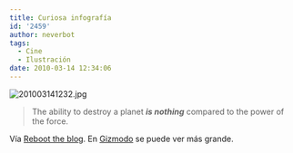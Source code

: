 ```yaml
---
title: Curiosa infografía
id: '2459'
author: neverbot
tags:
  - Cine
  - Ilustración
date: 2010-03-14 12:34:06
---
```


![201003141232.jpg](./201003141232.jpg)

> The ability to destroy a planet _**is nothing**_ compared to the power of the force.

Vía [Reboot the blog](http://blog.swas.es/post/445811406/infographic-the-power-of-the-death-star-vs-power). En [Gizmodo](http://gizmodo.com/5490088/infographic-the-power-of-the-death-star-vs-power-of-the-force) se puede ver más grande.